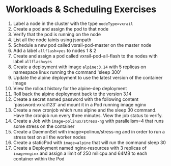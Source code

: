 # Workloads & Scheduling Exercises

1. Label a node in the cluster with the type ```nodeType=vxrail```
3. Create a pod and assign the pod to that node
4. Verify that the pod is running on the node
5. List all the node taints using jsonpath
6. Schedule a new pod called vxrail-pod-master on the master node
7. Add a label ```allflash=yes``` to nodes 1 & 2
8. Create and assign a pod called vxrail-pod-all-flash to the nodes with label ```allflash=yes```
9. Create a deployment with image ```alpine:3.14``` with 5 replicas on namespace linux running the command 'sleep 300'
10. Update the alpine deployment to use the latest version of the container image
11. View the rollout history for the alpine-dep deployment
12. Roll back the alpine deployment back to the version 3.14
13. Create a secret named password with the following content 'password:vxrail123' and mount it in a Pod running image nginx
14. Create a new cronjob which runs alpine and the sleep 30 command. Have the cronjob run every three minutes.
View the job status to verify.
15. Create a Job with ``image=polinux/stress-ng`` with parallelism=4 that runs some stress on the container
16. Create a DaemonSet with image=polinux/stress-ng and in order to run a stress test on all the worker nodes
17. Create a staticPod with ``image=alpine`` that will run the command sleep 30
18. Create a Deployment named nginx-resources with 3 replicas of ``image=nginx`` and assign a limit of 250 milicpu and 64MB to each container within the Pod
